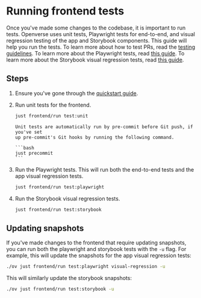 # Running frontend tests

Once you've made some changes to the codebase, it is important to run tests.
Openverse uses unit tests, Playwright tests for end-to-end, and visual
regression testing of the app and Storybook components. This guide will help you
run the tests. To learn more about how to test PRs, read the
[testing guidelines](/frontend/reference/testing_guidelines.md). To learn more
about the Playwright tests, read
[this guide](/frontend/reference/playwright_tests.md). To learn more about the
Storybook visual regression tests, read
[this guide](/frontend/reference/storybook_tests.md).

## Steps

1. Ensure you've gone through the
   [quickstart guide](/frontend/guides/quickstart.md).

2. Run unit tests for the frontend.

   ```bash
   just frontend/run test:unit
   ```

   ````{note}
   Unit tests are automatically run by pre-commit before Git push, if you've set
   up pre-commit's Git hooks by running the following command.

   ```bash
   just precommit
   ```

   ````

3. Run the Playwright tests. This will run both the end-to-end tests and the app
   visual regression tests.

   ```bash
   just frontend/run test:playwright
   ```

4. Run the Storybook visual regression tests.

   ```bash
   just frontend/run test:storybook
   ```

## Updating snapshots

If you've made changes to the frontend that require updating snapshots, you can
run both the playwright and storybook tests with the `-u` flag. For example,
this will update the snapshots for the app visual regression tests:

```bash
./ov just frontend/run test:playwright visual-regression -u
```

This will similarly update the storybook snapshots:

```bash
./ov just frontend/run test:storybook -u
```
